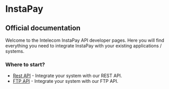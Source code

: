 InstaPay
============

Official documentation
----------------------

Welcome to the Intelecom InstaPay API developer pages. Here you will find everything you need to integrate InstaPay with your existing applications / systems.

### Where to start?

-   [Rest API](rest.md) - Integrate your system with our REST API.
-   [FTP API](ftp.md) - Integrate your system with our FTP API.